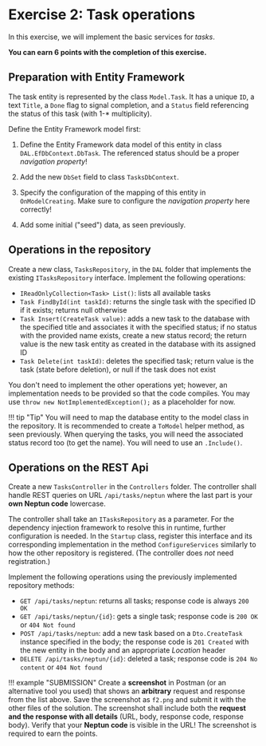 ﻿# Exercise 2: Task operations

In this exercise, we will implement the basic services for _tasks_.

**You can earn 6 points with the completion of this exercise.**

## Preparation with Entity Framework

The task entity is represented by the class `Model.Task`. It has a unique `ID`, a text `Title`, a `Done` flag to signal completion, and a `Status` field referencing the status of this task (with 1-\* multiplicity).

Define the Entity Framework model first:

1. Define the Entity Framework data model of this entity in class `DAL.EfDbContext.DbTask`. The referenced status should be a proper _navigation property_!

1. Add the new `DbSet` field to class `TasksDbContext`.

1. Specify the configuration of the mapping of this entity in `OnModelCreating`. Make sure to configure the _navigation property_ here correctly!

1. Add some initial ("seed") data, as seen previously.

## Operations in the repository

Create a new class, `TasksRepository`, in the `DAL` folder that implements the existing `ITasksRepository` interface. Implement the following operations:

- `IReadOnlyCollection<Task> List()`: lists all available tasks
- `Task FindById(int taskId)`: returns the single task with the specified ID if it exists; returns null otherwise
- `Task Insert(CreateTask value)`: adds a new task to the database with the specified title and associates it with the specified status; if no status with the provided name exists, create a new status record; the return value is the new task entity as created in the database with its assigned ID
- `Task Delete(int taskId)`: deletes the specified task; return value is the task (state before deletion), or null if the task does not exist

You don't need to implement the other operations yet; however, an implementation needs to be provided so that the code compiles. You may use `throw new NotImplementedException();` as a placeholder for now.

!!! tip "Tip"
    You will need to map the database entity to the model class in the repository. It is recommended to create a `ToModel` helper method, as seen previously. When querying the tasks, you will need the associated status record too (to get the name). You will need to use an `.Include()`.

## Operations on the REST Api

Create a new `TasksController` in the `Controllers` folder. The controller shall handle REST queries on URL `/api/tasks/neptun` where the last part is your **own Neptun code** lowercase.

The controller shall take an `ITasksRepository` as a parameter. For the dependency injection framework to resolve this in runtime, further configuration is needed. In the `Startup` class, register this interface and its corresponding implementation in the method `ConfigureServices` similarly to how the other repository is registered. (The controller does _not_ need registration.)

Implement the following operations using the previously implemented repository methods:

- `GET /api/tasks/neptun`: returns all tasks; response code is always `200 OK`
- `GET /api/tasks/neptun/{id}`: gets a single task; response code is `200 OK` or `404 Not found`
- `POST /api/tasks/neptun`: add a new task based on a `Dto.CreateTask` instance specified in the body; the response code is `201 Created` with the new entity in the body and an appropriate _Location_ header
- `DELETE /api/tasks/neptun/{id}`: deleted a task; response code is `204 No content` or `404 Not found`

!!! example "SUBMISSION"
    Create a **screenshot** in Postman (or an alternative tool you used) that shows an **arbitrary** request and response from the list above. Save the screenshot as `f2.png` and submit it with the other files of the solution. The screenshot shall include both the **request and the response with all details** (URL, body, response code, response body). Verify that your **Neptun code** is visible in the URL! The screenshot is required to earn the points.

